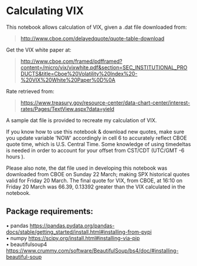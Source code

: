 # Calculating VIX

This notebook allows calculation of VIX, given a .dat file downloaded from:

> http://www.cboe.com/delayedquote/quote-table-download

Get the VIX white paper at:
> http://www.cboe.com/framed/pdfframed?content=/micro/vix/vixwhite.pdf&section=SEC_INSTITUTIONAL_PRODUCTS&title=Cboe%20Volatility%20Index%20-%20VIX%20White%20Paper%0D%0A

Rate retrieved from:
> https://www.treasury.gov/resource-center/data-chart-center/interest-rates/Pages/TextView.aspx?data=yield

A sample dat file is provided to recreate my calculation of VIX.

If you know how to use this notebook & download new quotes, make sure you update variable 'NOW' accordingly in cell 6 to accurately reflect CBOE quote time, which is U.S. Central Time. Some knowledge of using timedeltas is needed in order to account for your offset from CST/CDT (UTC/GMT -6 hours ).

Please also note, the dat file used in developing this notebook was downloaded from CBOE on Sunday 22 March; making SPX historical quotes valid for Friday 20 March. The final quote for VIX, from CBOE, at 16:10 on Friday 20 March was 66.39, 0.13392 greater than the VIX calculated in the notebook.


## Package requirements:
  • pandas https://pandas.pydata.org/pandas-docs/stable/getting_started/install.html#installing-from-pypi <br>
  • numpy https://scipy.org/install.html#installing-via-pip <br>
  • beautifulsoup4 https://www.crummy.com/software/BeautifulSoup/bs4/doc/#installing-beautiful-soup <br>
